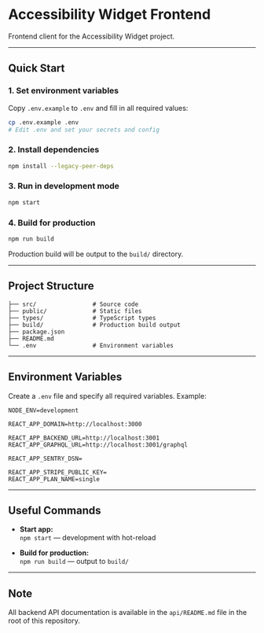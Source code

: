 
# Accessibility Widget Frontend

Frontend client for the Accessibility Widget project.

---

## Quick Start

### 1. Set environment variables

Copy `.env.example` to `.env` and fill in all required values:

```bash
cp .env.example .env
# Edit .env and set your secrets and config
```

### 2. Install dependencies

```bash
npm install --legacy-peer-deps
```


### 3. Run in development mode

```bash
npm start
```

### 4. Build for production

```bash
npm run build
```
Production build will be output to the `build/` directory.

---

## Project Structure

```
├── src/                # Source code
├── public/             # Static files
├── types/              # TypeScript types
├── build/              # Production build output
├── package.json
├── README.md
└── .env                # Environment variables
```

---


## Environment Variables

Create a `.env` file and specify all required variables. Example:

```env
NODE_ENV=development

REACT_APP_DOMAIN=http://localhost:3000

REACT_APP_BACKEND_URL=http://localhost:3001
REACT_APP_GRAPHQL_URL=http://localhost:3001/graphql

REACT_APP_SENTRY_DSN=

REACT_APP_STRIPE_PUBLIC_KEY=
REACT_APP_PLAN_NAME=single
```

---

## Useful Commands

- **Start app:**  
  `npm start` — development with hot-reload

- **Build for production:**  
  `npm run build` — output to `build/`

---

## Note

All backend API documentation is available in the `api/README.md` file in the root of this repository.
